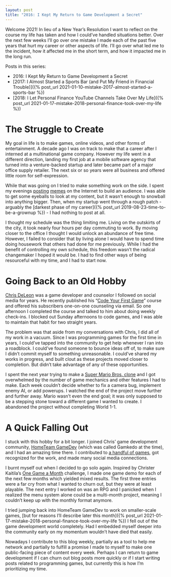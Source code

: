 ```yaml
---
layout: post
title: "2016: I Kept My Return to Game Development a Secret"
---
```


Welcome 2021! In lieu of a New Year’s Resolution I want to reflect on the course my life has taken and how I could’ve handled situations better. Over the next few weeks I’ll go over one mistake I made each of the past five years that hurt my career or other aspects of life. I’ll go over what led me to the incident, how it affected me in the short term, and how it impacted me in the long run.

Posts in this series:
- 2016: I Kept My Return to Game Development a Secret
- [2017: I Almost Started a Sports Bar (and Put My Friend in Financial Trouble)]({% post_url 2021-01-10-mistake-2017-almost-started-a-sports-bar %})
- [2018: I Let Personal Finance YouTube Channels Take Over My Life]({% post_url 2021-01-17-mistake-2018-personal-finance-took-over-my-life %})

# The Struggle to Create

My goal in life is to make games, online videos, and other forms of entertainment. A decade ago I was on track to make that a career after I interned at a multinational game company. However my life went in a different direction, landing my first job at a mobile software agency that turned into a venture-backed startup and later became part of a major office supply retailer. The next six or so years were all business and offered little room for self-expression.

While that was going on I tried to make something work on the side. I spent my evenings [posting](https://dandelarosa64.tumblr.com/post/40580200459/a-version-of-the-big-3-image-from-mlb-memes-for) [memes](https://dandelarosa64.tumblr.com/post/41923877108/when-memes-collide) on the Internet to build an audience. I was able to get some eyeballs to look at my content, but it wasn’t enough to snowball into anything bigger. Then, when my startup went through a rough patch - arguably the [darkest phase of my career]({% post_url 2019-08-23-time-to-be-a-grownup %}) - I had nothing to post at all.

I thought my schedule was the thing limiting me. Living on the outskirts of the city, it took nearly four hours per day commuting to work. By moving closer to the office I thought I would unlock an abundance of free time. However, I failed to consider that by living alone I would have to spend time doing housework that others had done for me previously. While I had the benefit of controlling my own schedule, this freedom wasn’t the radical changemaker I hoped it would be. I had to find other ways of being resourceful with my time, and I had to start now.

# Going Back to an Old Hobby

[Chris DeLeon](https://twitter.com/ChrisDeLeon) was a game developer and counselor I followed on social media for years. He recently published his “[Code Your First Game](https://www.udemy.com/course/code-your-first-game/)” course and offered his subscribers one-on-one counseling via email. So one afternoon I completed the course and talked to him about doing weekly check-ins. I blocked out Sunday afternoons to code games, and I was able to maintain that habit for two straight years.

The problem was that aside from my conversations with Chris, I did all of my work in a vacuum. Since I was programming games for the first time in years, I could’ve tapped into the community to get help whenever I ran into a roadblock. I could’ve found someone to bounce ideas off of, to make sure I didn’t commit myself to something unreasonable. I could’ve shared my works in progress, and built clout as these projects moved closer to completion. But didn’t take advantage of any of these opportunities.

I spent the next year trying to make a [Super Mario Bros. clone](https://github.com/dandelarosa/MarioClone) and I got overwhelmed by the number of game mechanics and other features I had to make. Each week couldn’t decide whether to fix a camera bug, implement enemy AI, or add powerups. I watched the end of the project move further and further away. Mario wasn’t even the end goal; it was only supposed to be a stepping stone toward a different game I wanted to create. I abandoned the project without completing World 1-1.


# A Quick Falling Out

I stuck with this hobby for a bit longer. I joined Chris’ game development community, [HomeTeam GameDev](https://hometeamgamedev.com/) (which was called Gamkedo at the time), and I had an amazing time there. I contributed to [a handful of games](https://itch.io/c/299485/gamkedo-games), got recognized for the work, and made many social media connections.

I burnt myself out when I decided to go solo again. Inspired by Christer Kaitila’s [One Game a Month](http://www.onegameamonth.com/) challenge, I made one game demo for each of the next few months which yielded mixed results. The first three entries were a far cry from what I wanted to churn out, but they were at least playable. The next entry I worked on was an RPG and I panicked when I realized the menu system alone could be a multi-month project, meaning I couldn’t keep up with the monthly format anymore. 

I tried jumping back into HomeTeam GameDev to work on smaller-scale games, [but for reasons I’ll describe later this month]({% post_url 2021-01-17-mistake-2018-personal-finance-took-over-my-life %}) I fell out of the game development world completely. Had I embedded myself deeper into the community early on my momentum wouldn’t have died that easily.

Nowadays I contribute to this blog weekly, partially as a tool to help me network and partially to fulfill a promise I made to myself to make one public-facing piece of content every week. Perhaps I can return to game development if I can churn out blog posts more quickly or if I start writing posts related to programming games, but currently this is how I’m prioritizing my time.
